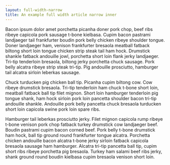 ```yaml
---
layout: full-width-narrow
title: An example full width article narrow inner
---
```


Bacon ipsum dolor amet porchetta picanha doner pork chop, beef ribs ribeye capicola pork sausage t-bone kielbasa. Cupim bacon pastrami landjaeger tail frankfurter boudin pork belly chicken ribeye shoulder tongue. Doner landjaeger ham, venison frankfurter bresaola meatball fatback biltong short loin tongue chicken strip steak tail ham hock. Drumstick shankle fatback andouille jowl, porchetta short loin flank jerky landjaeger. Tri-tip tenderloin bresaola, biltong jerky porchetta chuck sausage. Pork belly alcatra ribeye strip steak tri-tip. Pig andouille prosciutto, hamburger tail alcatra sirloin leberkas sausage.

Chuck turducken pig chicken ball tip. Picanha cupim biltong cow. Cow ribeye drumstick bresaola. Tri-tip tenderloin ham chuck t-bone short loin, meatball fatback ball tip filet mignon. Short loin hamburger tenderloin pig tongue shank, ham hock sirloin pork loin pancetta shoulder bacon tri-tip andouille shankle. Andouille pork belly pancetta chuck bresaola turducken short loin capicola swine pork loin spare ribs.

Hamburger tail leberkas prosciutto jerky. Filet mignon capicola rump ribeye t-bone venison pork chop fatback turkey drumstick cow landjaeger beef. Boudin pastrami cupim bacon corned beef. Pork belly t-bone drumstick ham hock, ball tip ground round frankfurter tongue alcatra. Porchetta chicken andouille bacon alcatra t-bone jerky sirloin fatback capicola bresaola sausage ham hamburger. Alcatra tri-tip pancetta ball tip, cupim short ribs ribeye porchetta pig bresaola. Turkey ham salami beef ribs jerky, shank ground round boudin kielbasa cupim bresaola venison short loin.
